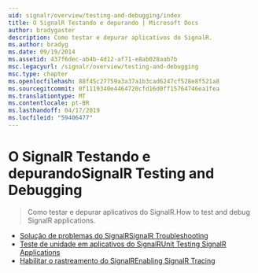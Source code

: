 ```yaml
---
uid: signalr/overview/testing-and-debugging/index
title: O SignalR Testando e depurando | Microsoft Docs
author: bradygaster
description: Como testar e depurar aplicativos do SignalR.
ms.author: bradyg
ms.date: 09/19/2014
ms.assetid: 437f6dec-ab4b-4d12-af71-e8ab028aab7b
msc.legacyurl: /signalr/overview/testing-and-debugging
msc.type: chapter
ms.openlocfilehash: 88f45c27759a3a37a1b3cad6247cf528e8f521a8
ms.sourcegitcommit: 0f1119340e4464720cfd16d0ff15764746ea1fea
ms.translationtype: MT
ms.contentlocale: pt-BR
ms.lasthandoff: 04/17/2019
ms.locfileid: "59406477"
---
```

# <a name="signalr-testing-and-debugging"></a><span data-ttu-id="cedfc-103">O SignalR Testando e depurando</span><span class="sxs-lookup"><span data-stu-id="cedfc-103">SignalR Testing and Debugging</span></span>

> <span data-ttu-id="cedfc-104">Como testar e depurar aplicativos do SignalR.</span><span class="sxs-lookup"><span data-stu-id="cedfc-104">How to test and debug SignalR applications.</span></span>


- [<span data-ttu-id="cedfc-105">Solução de problemas do SignalR</span><span class="sxs-lookup"><span data-stu-id="cedfc-105">SignalR Troubleshooting</span></span>](troubleshooting.md)
- [<span data-ttu-id="cedfc-106">Teste de unidade em aplicativos do SignalR</span><span class="sxs-lookup"><span data-stu-id="cedfc-106">Unit Testing SignalR Applications</span></span>](unit-testing-signalr-applications.md)
- [<span data-ttu-id="cedfc-107">Habilitar o rastreamento do SignalR</span><span class="sxs-lookup"><span data-stu-id="cedfc-107">Enabling SignalR Tracing</span></span>](enabling-signalr-tracing.md)
